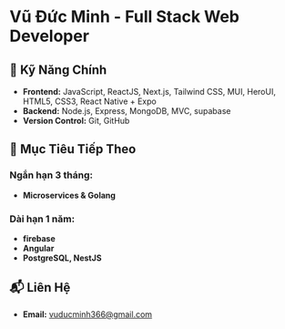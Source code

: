 # Vũ Đức Minh - Full Stack Web Developer

## 🔑 Kỹ Năng Chính

- **Frontend:** JavaScript, ReactJS, Next.js, Tailwind CSS, MUI, HeroUI, HTML5, CSS3, React Native + Expo
- **Backend:** Node.js, Express, MongoDB, MVC, supabase
- **Version Control:** Git, GitHub

## 🚀 Mục Tiêu Tiếp Theo

### Ngắn hạn 3 tháng:
- **Microservices & Golang**

### Dài hạn 1 năm:
- **firebase**
- **Angular**
- **PostgreSQL, NestJS**

## 📬 Liên Hệ
- **Email:** [vuducminh366@gmail.com](mailto:vuducminh366@gmail.com)

